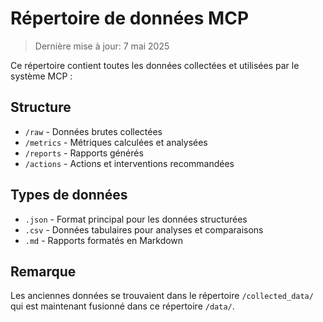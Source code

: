 # Répertoire de données MCP
> Dernière mise à jour: 7 mai 2025

Ce répertoire contient toutes les données collectées et utilisées par le système MCP :

## Structure

- `/raw` - Données brutes collectées
- `/metrics` - Métriques calculées et analysées
- `/reports` - Rapports générés
- `/actions` - Actions et interventions recommandées

## Types de données

- `.json` - Format principal pour les données structurées
- `.csv` - Données tabulaires pour analyses et comparaisons
- `.md` - Rapports formatés en Markdown

## Remarque

Les anciennes données se trouvaient dans le répertoire `/collected_data/` qui est maintenant fusionné dans ce répertoire `/data/`.
